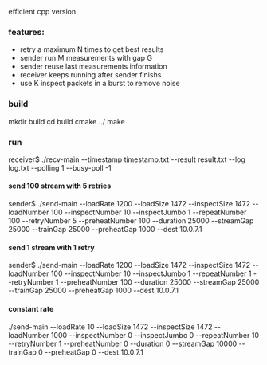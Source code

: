 efficient cpp version

### features:
* retry a maximum N times to get best results
* sender run M measurements with gap G
* sender reuse last measurements information
* receiver keeps running after sender finishs
* use K inspect packets in a burst to remove noise

### build
mkdir build
cd build
cmake ../
make

### run
receiver$ ./recv-main --timestamp timestamp.txt --result result.txt --log log.txt --polling 1 --busy-poll -1


#### send 100 stream with 5 retries
sender$ ./send-main --loadRate 1200 --loadSize 1472 --inspectSize 1472 --loadNumber 100 --inspectNumber 10 --inspectJumbo 1 --repeatNumber 100 --retryNumber 5 --preheatNumber 100 --duration 25000 --streamGap 25000 --trainGap 25000 --preheatGap 1000 --dest 10.0.7.1

#### send 1 stream with 1 retry
sender$ ./send-main --loadRate 1200 --loadSize 1472 --inspectSize 1472 --loadNumber 100 --inspectNumber 10 --inspectJumbo 1 --repeatNumber 1 --retryNumber 1 --preheatNumber 100 --duration 25000 --streamGap 25000 --trainGap 25000 --preheatGap 1000 --dest 10.0.7.1

#### constant rate
./send-main --loadRate 10 --loadSize 1472 --inspectSize 1472 --loadNumber 1000 --inspectNumber 0 --inspectJumbo 0 --repeatNumber 10 --retryNumber 1 --preheatNumber 0 --duration 0 --streamGap 10000 --trainGap 0 --preheatGap 0 --dest 10.0.7.1
